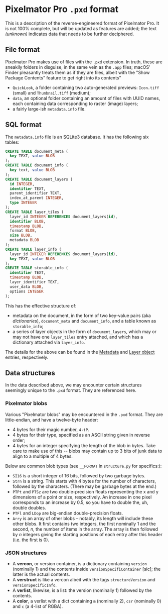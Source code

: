 # Pixelmator Pro `.pxd` format

This is a description of the reverse-engineered format of Pixelmator Pro. It is not 100% complete, but will be updated as features are added; the text _(unknown)_ indicates data that needs to be further deciphered.

## File format

Pixelmator Pro makes use of files with the `.pxd` extension. In truth, these are sneakily folders in disguise, in the same vein as the `.app` files; macOS' Finder pleasantly treats them as if they are files, albeit with the "Show Package Contents" feature to get right into its contents"

- `QuickLook`, a folder containing two auto-generated previews: `Icon.tiff` (small) and `Thumbnail.tiff` (medium);
- `data`, an optional folder containing an amount of files with UUID names, each containing data corresponding to raster (image) layers;
- a fairly large-ish `metadata.info` file.

<a id="sql"></a>
## SQL format

The `metadata.info` file is an SQLite3 database. It has the following six tables:

```sql
CREATE TABLE document_meta (
  key TEXT, value BLOB
);
CREATE TABLE document_info (
  key text, value BLOB
);
CREATE TABLE document_layers (
  id INTEGER,
  identifier TEXT,
  parent_identifier TEXT,
  index_at_parent INTEGER,
  type INTEGER
);
CREATE TABLE layer_tiles (
  layer_id INTEGER REFERENCES document_layers(id),
  identifier BLOB,
  timestamp BLOB,
  format BLOB,
  size BLOB,
  metadata BLOB
);
CREATE TABLE layer_info (
  layer_id INTEGER REFERENCES document_layers(id),
  key TEXT, value BLOB
);
CREATE TABLE storable_info (
  identifier TEXT,
  timestamp BLOB,
  layer_identifier TEXT,
  user_data BLOB,
  options INTEGER
);
```

This has the effective structure of:

- metadata on the document, in the form of two key-value pairs (aka _dictionaries_), `document_meta` and `document_info`, and a table known as `storable_info`;
- a series of layer objects in the form of `document_layers`, which may or may not have one `layer_tiles` entry attached, and which has a dictionary attached via `layer_info`.

The details for the above can be found in the [Metadata](docs/pxd/metadata.md) and [Layer object](docs/pxd/layer.md) entries, respectively.

## Data structures

In the data described above, we may encounter certain structures seemingly unique to the `.pxd` format. They are referenced here.

### Pixelmator blobs

Various "Pixelmator blobs" may be encountered in the `.pxd` format. They are little-endian, and have a twelve-byte header:
- 4 bytes for their magic number, `4-tP`.
- 4 bytes for their type, specified as an ASCII string given in reverse order;
- 4 bytes for an integer specifying the length of the blob in bytes. Take care to make use of this -- blobs may contain up to 3 bits of junk data to align to a multiple of 4 bytes.

Below are common blob types (see `__FORMAT` in `structure.py` for specifics:):

- `SI16` is a short integer of 16 bits, followed by two garbage bytes.
- `Strn` is a string. This starts with 4 bytes for the number of characters, followed by the characters. (There may be garbage bytes at the end.)
- `PTPt` and `PTSz` are two double-precision floats representing the x and y dimensions of a point or size, respectively. An increase in one pixel corresponds to an increase by 0.5, so you have to double the, uh, double doubles.
- `PTFl` and `LDop` are big-endian double-precision floats.
- `Arry` is an array of other blobs – notably, its length will include these other blobs. It first contains two integers, the first nominally 1 and the second, _n_, the number of items in the array. The array is then followed by _n_ integers giving the starting positions of each entry after this header (i.e. the first is 0).

<a id="json"></a>

### JSON structures

- A **vercon**, or version container, is a dictionary containing `version` (nominally 1) and the contents inside `versionSpecifiContainer` \[sic\]; the latter is the actual contents.
- A **verstruct** is like a vercon albeit with the tags `structureVersion` and `versionSpecificInfo`.
- A **verlist**, likewise, is a list: the version (nominally 1) followed by the contents.
- A **color**, a verlist with a dict containing `m` (nominally 2), `csr` (nominally 0) and `c` (a 4-list of RGBA).
